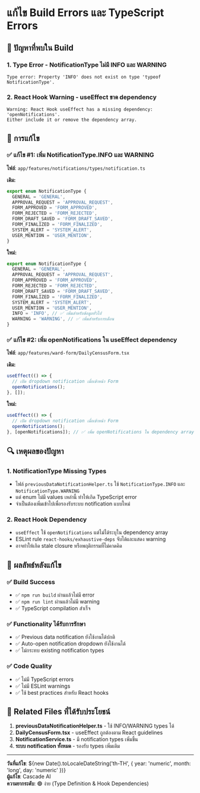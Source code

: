 # แก้ไข Build Errors และ TypeScript Errors

## 🚨 ปัญหาที่พบใน Build

### 1. **Type Error - NotificationType ไม่มี INFO และ WARNING**
```
Type error: Property 'INFO' does not exist on type 'typeof NotificationType'.
```

### 2. **React Hook Warning - useEffect ขาด dependency**
```
Warning: React Hook useEffect has a missing dependency: 'openNotifications'. 
Either include it or remove the dependency array.
```

## 🔧 การแก้ไข

### ✅ แก้ไข #1: เพิ่ม NotificationType.INFO และ WARNING

**ไฟล์**: `app/features/notifications/types/notification.ts`

**เดิม:**
```typescript
export enum NotificationType {
  GENERAL = 'GENERAL',
  APPROVAL_REQUEST = 'APPROVAL_REQUEST',
  FORM_APPROVED = 'FORM_APPROVED',
  FORM_REJECTED = 'FORM_REJECTED',
  FORM_DRAFT_SAVED = 'FORM_DRAFT_SAVED',
  FORM_FINALIZED = 'FORM_FINALIZED',
  SYSTEM_ALERT = 'SYSTEM_ALERT',
  USER_MENTION = 'USER_MENTION',
}
```

**ใหม่:**
```typescript
export enum NotificationType {
  GENERAL = 'GENERAL',
  APPROVAL_REQUEST = 'APPROVAL_REQUEST',
  FORM_APPROVED = 'FORM_APPROVED',
  FORM_REJECTED = 'FORM_REJECTED',
  FORM_DRAFT_SAVED = 'FORM_DRAFT_SAVED',
  FORM_FINALIZED = 'FORM_FINALIZED',
  SYSTEM_ALERT = 'SYSTEM_ALERT',
  USER_MENTION = 'USER_MENTION',
  INFO = 'INFO', // ✅ เพิ่มสำหรับข้อมูลทั่วไป
  WARNING = 'WARNING', // ✅ เพิ่มสำหรับการเตือน
}
```

### ✅ แก้ไข #2: เพิ่ม openNotifications ใน useEffect dependency

**ไฟล์**: `app/features/ward-form/DailyCensusForm.tsx`

**เดิม:**
```typescript
useEffect(() => {
  // เปิด dropdown notification เมื่อเข้าหน้า Form
  openNotifications();
}, []);
```

**ใหม่:**
```typescript
useEffect(() => {
  // เปิด dropdown notification เมื่อเข้าหน้า Form
  openNotifications();
}, [openNotifications]); // ✅ เพิ่ม openNotifications ใน dependency array
```

## 🔍 เหตุผลของปัญหา

### 1. **NotificationType Missing Types**
- ไฟล์ `previousDataNotificationHelper.ts` ใช้ `NotificationType.INFO` และ `NotificationType.WARNING`
- แต่ enum ไม่มี values เหล่านี้ ทำให้เกิด TypeScript error
- จำเป็นต้องเพิ่มเข้าไปเพื่อรองรับระบบ notification แบบใหม่

### 2. **React Hook Dependency**
- `useEffect` ใช้ `openNotifications` แต่ไม่ได้ระบุใน dependency array
- ESLint rule `react-hooks/exhaustive-deps` จับได้และแสดง warning
- อาจทำให้เกิด stale closure หรือพฤติกรรมที่ไม่คาดคิด

## 🎯 ผลลัพธ์หลังแก้ไข

### ✅ Build Success
- ✅ `npm run build` ผ่านแล้วไม่มี error
- ✅ `npm run lint` ผ่านแล้วไม่มี warning
- ✅ TypeScript compilation สำเร็จ

### ✅ Functionality ได้รับการรักษา
- ✅ Previous data notification ยังใช้งานได้ปกติ
- ✅ Auto-open notification dropdown ยังใช้งานได้
- ✅ ไม่กระทบ existing notification types

### ✅ Code Quality
- ✅ ไม่มี TypeScript errors
- ✅ ไม่มี ESLint warnings
- ✅ ใช้ best practices สำหรับ React hooks

## 🔄 Related Files ที่ได้รับประโยชน์

1. **previousDataNotificationHelper.ts** - ใช้ INFO/WARNING types ได้
2. **DailyCensusForm.tsx** - useEffect ถูกต้องตาม React guidelines
3. **NotificationService.ts** - มี notification types เพิ่มขึ้น
4. **ระบบ notification ทั้งหมด** - รองรับ types เพิ่มเติม

---
**วันที่แก้ไข**: ${new Date().toLocaleDateString('th-TH', {
  year: 'numeric',
  month: 'long', 
  day: 'numeric'
})}  
**ผู้แก้ไข**: Cascade AI  
**ความยากระดับ**: 🟢 ง่าย (Type Definition & Hook Dependencies)
